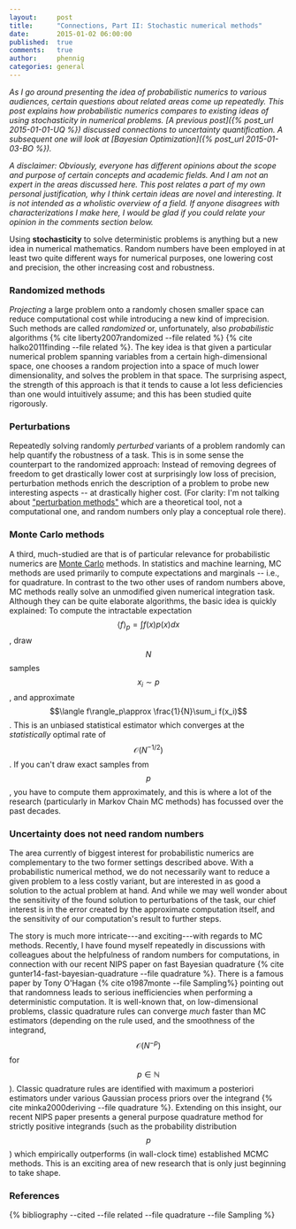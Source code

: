 ```yaml
---
layout:     post
title:      "Connections, Part II: Stochastic numerical methods"
date:       2015-01-02 06:00:00
published:  true
comments:   true
author:     phennig
categories: general
---
```


*As I go around presenting the idea of probabilistic numerics to various
 audiences, certain questions about related areas come up repeatedly. This post
 explains how probabilistic numerics compares to existing ideas of using
 stochasticity in numerical problems. [A previous post]({% post_url 2015-01-01-UQ %}) discussed connections to
 uncertainty quantification. A subsequent one will look at
 [Bayesian Optimization]({% post_url 2015-01-03-BO %}).*

*A disclaimer: Obviously, everyone has different opinions about the scope and
 purpose of certain concepts and academic fields. And I am not an expert in the
 areas discussed here. This post relates a part of my own personal
 justification, why I think certain ideas are novel and interesting. It is not
 intended as a wholistic overview of a field. If anyone disagrees with
 characterizations I make here, I would be glad if you could relate your
 opinion in the comments section below.*

Using **stochasticity** to solve deterministic problems is anything but a new idea
in numerical mathematics. Random numbers have been employed in at least two quite different
ways for numerical purposes, one lowering cost and precision, the other
increasing cost and robustness.

### Randomized methods 

*Projecting* a large problem onto a randomly chosen smaller space can reduce
computational cost while introducing a new kind of imprecision. Such methods
are called *randomized* or, unfortunately, also *probabilistic* algorithms
{% cite liberty2007randomized --file related %}
{% cite halko2011finding --file related %}.
The key idea is that given a particular numerical problem spanning
variables from a certain high-dimensional space, one chooses a random
projection into a space of much lower dimensionality, and solves the problem in
that space. The surprising aspect, the strength of this approach is that it tends to cause a
lot less deficiencies than one would intuitively assume; and this has been
studied quite rigorously.

### Perturbations ###

Repeatedly solving randomly *perturbed* variants of a problem randomly can help
quantify the robustness of a task. This is in some sense the counterpart to the
randomized approach: Instead of removing degrees of freedom to get drastically
lower cost at surprisingly low loss of precision, perturbation methods enrich
the description of a problem to probe new interesting aspects -- at drastically
higher cost. (For clarity: I'm not talking about
["perturbation methods"](http://en.wikipedia.org/wiki/Perturbation_theory)
which are a theoretical tool, not a computational one, and random numbers only
play a conceptual role there).

### Monte Carlo methods ###

A third, much-studied are that is of particular relevance for probabilistic
numerics are [Monte Carlo](http://en.wikipedia.org/wiki/Monte_Carlo_method)
methods. In statistics and machine learning, MC methods are used primarily to
compute expectations and marginals -- i.e., for quadrature. In contrast to the
two other uses of random numbers above, MC methods really solve an unmodified
given numerical integration task. Although they can be quite elaborate
algorithms, the basic idea is quickly explained: To compute the intractable
expectation $$\langle f\rangle_p= \int f(x) p(x) dx$$, draw $$N$$ samples
$$x_i\sim p$$, and approximate $$\langle f\rangle_p\approx \frac{1}{N}\sum_i
f(x_i)$$. This is an unbiased statistical estimator which converges at the
*statistically* optimal rate of $$\mathcal{O}(N^{-1/2})$$. If you can't draw
exact samples from $$p$$, you have to compute them approximately, and this is
where a lot of the research (particularly in Markov Chain MC methods) has
focussed over the past decades.

### Uncertainty does not need random numbers ###

The area currently of biggest interest for probabilistic numerics are
complementary to the two former settings described above. With a probabilistic
numerical method, we do not necessarily want to reduce a given problem to a
less costly variant, but are interested in as good a solution to the actual
problem at hand. And while we may well wonder about the sensitivity of the
found solution to perturbations of the task, our chief interest is in the error
created by the approximate computation itself, and the sensitivity of our
computation's result to further steps.

The story is much more intricate---and exciting---with regards to MC
methods. Recently, I have found myself repeatedly in discussions with
colleagues about the helpfulness of random numbers for computations, in
connection with our recent NIPS paper on fast Bayesian quadrature
{% cite gunter14-fast-bayesian-quadrature --file quadrature %}. There is a famous paper
by Tony O'Hagan {% cite o1987monte --file Sampling%} pointing out that
randomness leads to serious inefficiencies when performing a deterministic
computation. It is well-known that, on low-dimensional problems, classic
quadrature rules can converge *much* faster than MC estimators (depending on
the rule used, and the  smoothness of the integrand, $$\mathcal{O}(N^{-p})$$
for $$p\in\mathbb{N}$$). Classic quadrature rules are identified with maximum a
posteriori estimators under various Gaussian process priors over the integrand
{% cite minka2000deriving --file quadrature %}. Extending on this insight, our
recent NIPS paper presents a general purpose quadrature method for strictly
positive integrands (such as the probability distribution $$p$$) which
empirically outperforms (in wall-clock time) established MCMC methods. This is
an exciting area of new research that is only just beginning to take shape.

### References ###

{% bibliography --cited --file related --file quadrature --file Sampling %}
